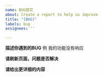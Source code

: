```yaml
---
name: BUG提交
about: Create a report to help us improve
title: "[BUG]"
labels: bug
assignees: ''

---
```


**描述你遇到的BUG**
例 我的功能没有响应

**请刷新页面，问题是否解决**

**请给出更详细的内容**
